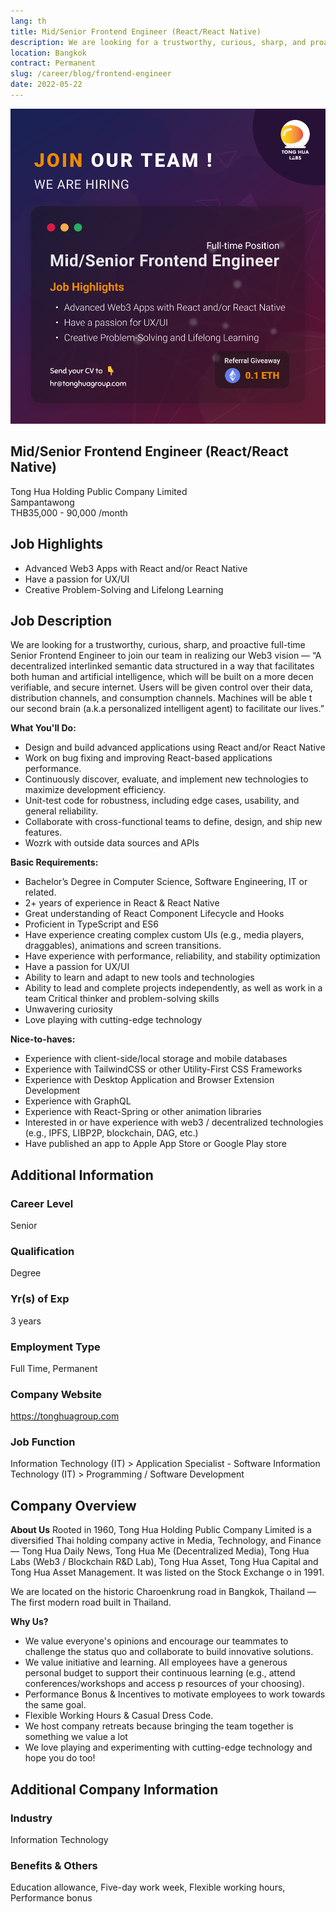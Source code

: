 ```yaml
---
lang: th
title: Mid/Senior Frontend Engineer (React/React Native)
description: We are looking for a trustworthy, curious, sharp, and proactive full-time Senior Frontend Engineer to join our team in realizing our Web3 vision — “A decentralized interlinked semantic data structured in a way that facilitates both human and artificial intelligence, which will be built on a more decen verifiable, and secure internet. Users will be given control over their data, distribution channels, and consumption channels. Machines will be able t our second brain (a.k.a personalized intelligent agent) to facilitate our lives.”
location: Bangkok
contract: Permanent
slug: /career/blog/frontend-engineer
date: 2022-05-22
---
```


![Mid/Senior Frontend Engineer (React/React Native)](/images/senior_frontend_engineer.png)

## Mid/Senior Frontend Engineer (React/React Native)

Tong Hua Holding Public Company Limited  
Sampantawong  
THB35,000 - 90,000 /month

## Job Highlights

- Advanced Web3 Apps with React and/or React Native
- Have a passion for UX/UI  
- Creative Problem-Solving and Lifelong Learning

## Job Description

We are looking for a trustworthy, curious, sharp, and proactive full-time Senior Frontend Engineer to join our team in realizing our Web3 vision — “A decentralized interlinked semantic data structured in a way that facilitates both human and artificial intelligence, which will be built on a more decen verifiable, and secure internet. Users will be given control over their data, distribution channels, and consumption channels. Machines will be able t our second brain (a.k.a personalized intelligent agent) to facilitate our lives.”

**What You'll Do:**

- Design and build advanced applications using React and/or React Native
- Work on bug fixing and improving React-based applications performance.  
- Continuously discover, evaluate, and implement new technologies to maximize development efficiency.
- Unit-test code for robustness, including edge cases, usability, and general reliability.  
- Collaborate with cross-functional teams to define, design, and ship new features.  
- Wozrk with outside data sources and APIs

**Basic Requirements:**

- Bachelor’s Degree in Computer Science, Software Engineering, IT or related.
- 2+ years of experience in React & React Native  
- Great understanding of React Component Lifecycle and Hooks  
- Proficient in TypeScript and ES6
- Have experience creating complex custom UIs (e.g., media players, draggables), animations and screen transitions.
- Have experience with performance, reliability, and stability optimization  
- Have a passion for UX/UI  
- Ability to learn and adapt to new tools and technologies
- Ability to lead and complete projects independently, as well as work in a team Critical thinker and problem-solving skills  
- Unwavering curiosity  
- Love playing with cutting-edge technology

**Nice-to-haves:**

- Experience with client-side/local storage and mobile databases  
- Experience with TailwindCSS or other Utility-First CSS Frameworks  
- Experience with Desktop Application and Browser Extension Development  
- Experience with GraphQL  
- Experience with React-Spring or other animation libraries  
- Interested in or have experience with web3 / decentralized technologies (e.g., IPFS, LIBP2P, blockchain, DAG, etc.)
- Have published an app to Apple App Store or Google Play store

## Additional Information

### Career Level

Senior

### Qualification

Degree

### Yr(s) of Exp

3 years

### Employment Type

Full Time, Permanent

### Company Website
<https://tonghuagroup.com>

### Job Function

Information Technology (IT) > Application Specialist - Software Information Technology (IT) > Programming / Software Development

## Company Overview

**About Us**
Rooted in 1960, Tong Hua Holding Public Company Limited is a diversified Thai holding company active in Media, Technology, and Finance — Tong Hua Daily News, Tong Hua Me (Decentralized Media), Tong Hua Labs (Web3 / Blockchain R&D Lab), Tong Hua Asset, Tong Hua Capital and Tong Hua Asset Management. It was listed on the Stock Exchange o in 1991.

We are located on the historic Charoenkrung road in Bangkok, Thailand — The first modern road built in Thailand.

**Why Us?**

- We value everyone's opinions and encourage our teammates to challenge the status quo and collaborate to build innovative solutions.
- We value initiative and learning. All employees have a generous personal budget to support their continuous learning (e.g., attend conferences/workshops and access p resources of your choosing).
- Performance Bonus & Incentives to motivate employees to work towards the same goal.
- Flexible Working Hours & Casual Dress Code.
- We host company retreats because bringing the team together is something we value a lot
- We love playing and experimenting with cutting-edge technology and hope you do too!

## Additional Company Information

### Industry

Information Technology

### Benefits & Others

Education allowance, Five-day work week, Flexible working hours, Performance bonus
